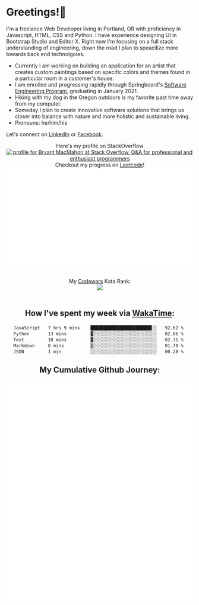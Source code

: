 # Greetings!🖖

I'm a freelance Web Developer living in Portland, OR with proficiency in Javascript, HTML, CSS and Python. I have experience designing UI in Bootstrap Studio and Editor X. Right now I'm focusing on a full stack understanding of engineering, down the road I plan to speacilize more towards back end technolgoies. 

- Currently I am working on building an application for an artist that creates custom paintings based on specific colors and themes found in a particular room in a customer's house.
- I am enrolled and progressing rapidly through Springboard's <a href='https://www.springboard.com/courses/software-engineering-career-track/'>Software Engineering Program</a>, graduating in January 2021.
- Hiking with my dog in the Oregon outdoors is my favorite past time away from my computer.
- Someday I plan to create innovative software solutions that brings us closer into balance with nature and more holistic and sustainable living.
- Pronouns: he/him/his


Let's connect on <a href='http://www.linkedin.com/in/bryantmac'>LinkedIn</a> or <a href='http://www.facebook.com/bryantm'>Facebook</a>.
<br>
<div align='center'>
Here's my profile on StackOverflow
  <div align='center'>
<a href="https://stackoverflow.com/users/14847517/bryant-macmahon"><img src="https://stackoverflow.com/users/flair/14847517.png?theme=dark" width="208" height="58" alt="profile for Bryant MacMahon at Stack Overflow, Q&amp;A for professional and enthusiast programmers" title="profile for Bryant MacMahon at Stack Overflow, Q&amp;A for professional and enthusiast programmers"></a>
  </div>
  </div>



<div align='center'>
Checkout my progress on <a href='https://leetcode.com/zataara/'>Leetcode</a>!
<br>
<a href='https://leetcode.com/zataara/'><img src='https://github.com/zataara/leetcode-stats/blob/master/generated/stats.svg'></a></div>
<br>
<div align = 'center'>
My <a href='https://www.codewars.com/users/zataara'>Codewars</a> Kata Rank:
<br>
<a href='https://www.codewars.com/users/zataara'><img src='https://www.codewars.com/users/zataara/badges/large'></a><div>

<img src="https://github.com/zataara/zataara/blob/master/images/codeStats.svg" alt=""/>

  ## How I've spent my week via <a href='https://wakatime.com/@zataara'>WakaTime</a>:
<!--START_SECTION:waka-->
```text
JavaScript   7 hrs 9 mins    ███████████████████████░░   92.62 % 
Python       13 mins         ▓░░░░░░░░░░░░░░░░░░░░░░░░   02.86 % 
Text         10 mins         ▓░░░░░░░░░░░░░░░░░░░░░░░░   02.31 % 
Markdown     8 mins          ▒░░░░░░░░░░░░░░░░░░░░░░░░   01.79 % 
JSON         1 min           ░░░░░░░░░░░░░░░░░░░░░░░░░   00.28 % 
```
<!--END_SECTION:waka-->

## My Cumulative Github Journey:
<img align='left' src='https://github.com/zataara/github-api-stats/blob/master/generated/overview.svg' />
<img align='center' src='https://github.com/zataara/github-api-stats/blob/master/generated/languages.svg' />









